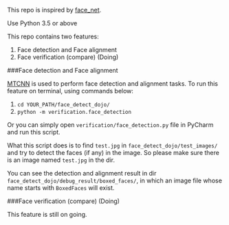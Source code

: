 This repo is inspired by [face_net](https://github.com/davidsandberg/facenet).

Use Python 3.5 or above

This repo contains two features:
1. Face detection and Face alignment
2. Face verification (compare) (Doing)

###Face detection and Face alignment

[MTCNN](https://arxiv.org/pdf/1604.02878.pdf) is used to perform face detection and alignment tasks.
To run this feature on terminal, using commands below:
1. `cd YOUR_PATH/face_detect_dojo/`
2. `python -m verification.face_detection`

Or you can simply open `verification/face_detection.py` file in PyCharm and run this script.

What this script does is to find `test.jpg` in `face_detect_dojo/test_images/` and try to detect the faces (if any) in the image. So please make sure there is an image named `test.jpg` in the dir.

You can see the detection and alignment result in dir `face_detect_dojo/debug_result/boxed_faces/`, in which an image file whose name starts with `BoxedFaces` will exist.

###Face verification (compare) (Doing)

This feature is still on going.

